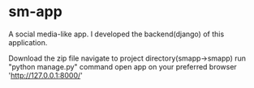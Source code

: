 # sm-app
A social media-like app.
I developed the backend(django) of this application.

Download the zip file
navigate to project directory(smapp->smapp)
run "python manage.py" command
open app on your preferred browser 'http://127.0.0.1:8000/'

